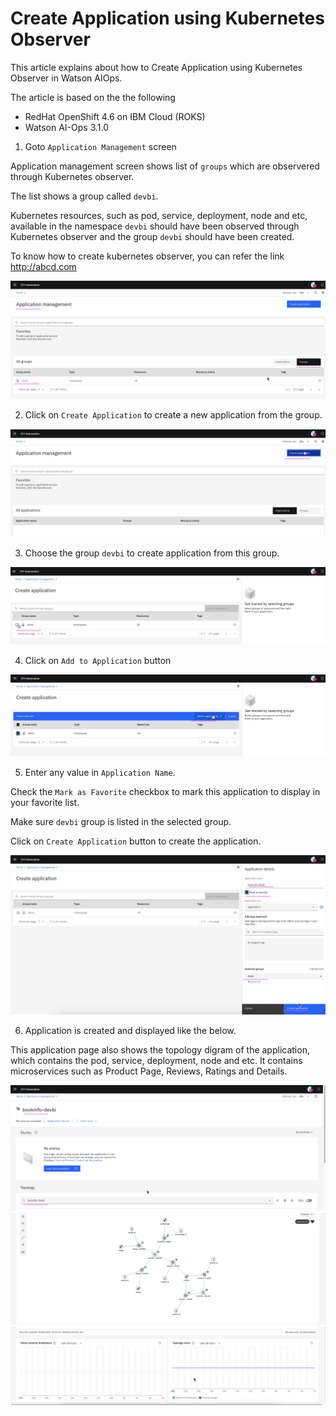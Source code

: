 # Create Application using Kubernetes Observer

This article explains about how to Create Application using Kubernetes Observer in Watson AIOps.


The article is based on the the following

- RedHat OpenShift 4.6 on IBM Cloud (ROKS)
- Watson AI-Ops 3.1.0

1. Goto `Application Management` screen

Application management screen shows list of `groups` which are observered through Kubernetes observer.

The list shows a group called `devbi`.

Kubernetes resources, such as pod, service, deployment, node and etc, available in the namespace `devbi` should have been observed through Kubernetes observer and the group `devbi` should have been created. 

To know how to create kubernetes observer, you can refer the link http://abcd.com

<img src="images/image-15.png">

2. Click on `Create Application` to create a new application from the group.

<img src="images/image-16.png">

3. Choose the group `devbi` to create application from this group.

<img src="images/image-17.png">

4. Click on `Add to Application` button

<img src="images/image-18.png">

5. Enter any value in `Application Name`.

Check the `Mark as Favorite` checkbox to mark this application to display in your favorite list.

Make sure `devbi` group is listed in the selected group.

Click on `Create Application` button to create the application.

<img src="images/image-19.png">

6. Application is created and displayed like the below.

This application page also shows the topology digram of the application, which contains the pod, service, deployment, node and etc. It contains microservices such as Product Page, Reviews, Ratings and Details.

<img src="images/image-20.png">
<img src="images/image-21.png">
<img src="images/image-22.png">
